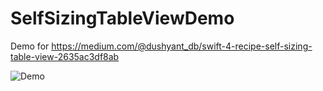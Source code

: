 # SelfSizingTableViewDemo

Demo for https://medium.com/@dushyant_db/swift-4-recipe-self-sizing-table-view-2635ac3df8ab

![Demo](https://cdn-images-1.medium.com/max/1600/1*X0jTn39UHuYnHHt6CpvpkQ.gif)
